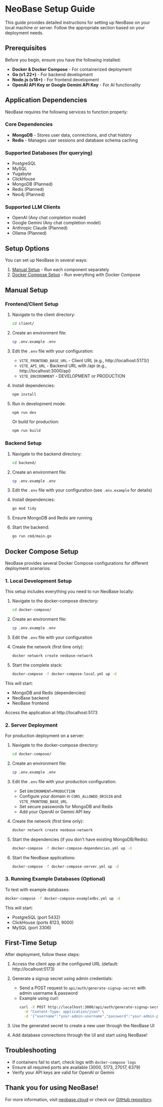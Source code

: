 # NeoBase Setup Guide

This guide provides detailed instructions for setting up NeoBase on your local machine or server. Follow the appropriate section based on your deployment needs.

## Prerequisites

Before you begin, ensure you have the following installed:

- **Docker & Docker Compose** - For containerized deployment
- **Go (v1.22+)** - For backend development
- **Node.js (v18+)** - For frontend development
- **OpenAI API Key or Google Gemini API Key** - For AI functionality

## Application Dependencies

NeoBase requires the following services to function properly:

### Core Dependencies
- **MongoDB** - Stores user data, connections, and chat history
- **Redis** - Manages user sessions and database schema caching

### Supported Databases (for querying)
- PostgreSQL
- MySQL
- Yugabyte
- ClickHouse
- MongoDB (Planned)
- Redis (Planned)
- Neo4j (Planned)

### Supported LLM Clients
- OpenAI (Any chat completion model)
- Google Gemini (Any chat completion model)
- Anthropic Claude (Planned)
- Ollama (Planned)

## Setup Options

You can set up NeoBase in several ways:

1. [Manual Setup](#manual-setup) - Run each component separately
2. [Docker Compose Setup](#docker-compose-setup) - Run everything with Docker Compose

## Manual Setup

### Frontend/Client Setup

1. Navigate to the client directory:
   ```bash
   cd client/
   ```

2. Create an environment file:
   ```bash
   cp .env.example .env
   ```
   
3. Edit the `.env` file with your configuration:
   - `VITE_FRONTEND_BASE_URL` - Client URL (e.g., http://localhost:5173/)
   - `VITE_API_URL` - Backend URL with /api (e.g., http://localhost:3000/api)
   - `VITE_ENVIRONMENT` - DEVELOPMENT or PRODUCTION

4. Install dependencies:
   ```bash
   npm install
   ```

5. Run in development mode:
   ```bash
   npm run dev
   ```
   
   Or build for production:
   ```bash
   npm run build
   ```

### Backend Setup

1. Navigate to the backend directory:
   ```bash
   cd backend/
   ```

2. Create an environment file:
   ```bash
   cp .env.example .env
   ```
   
3. Edit the `.env` file with your configuration (see `.env.example` for details)

4. Install dependencies:
   ```bash
   go mod tidy
   ```

5. Ensure MongoDB and Redis are running

6. Start the backend:
   ```bash
   go run cmd/main.go
   ```

## Docker Compose Setup

NeoBase provides several Docker Compose configurations for different deployment scenarios:

### 1. Local Development Setup

This setup includes everything you need to run NeoBase locally:

1. Navigate to the docker-compose directory:
   ```bash
   cd docker-compose/
   ```

2. Create an environment file:
   ```bash
   cp .env.example .env
   ```

3. Edit the `.env` file with your configuration

4. Create the network (first time only):
   ```bash
   docker network create neobase-network
   ```

5. Start the complete stack:
   ```bash
   docker-compose -f docker-compose-local.yml up -d
   ```

This will start:
- MongoDB and Redis (dependencies)
- NeoBase backend
- NeoBase frontend

Access the application at http://localhost:5173

### 2. Server Deployment

For production deployment on a server:

1. Navigate to the docker-compose directory:
   ```bash
   cd docker-compose/
   ```

2. Create an environment file:
   ```bash
   cp .env.example .env
   ```

3. Edit the `.env` file with your production configuration:
   - Set `ENVIRONMENT=PRODUCTION`
   - Configure your domain in `CORS_ALLOWED_ORIGIN` and `VITE_FRONTEND_BASE_URL`
   - Set secure passwords for MongoDB and Redis
   - Add your OpenAI or Gemini API key

4. Create the network (first time only):
   ```bash
   docker network create neobase-network
   ```

5. Start the dependencies (if you don't have existing MongoDB/Redis):
   ```bash
   docker-compose -f docker-compose-dependencies.yml up -d
   ```

6. Start the NeoBase applications:
   ```bash
   docker-compose -f docker-compose-server.yml up -d
   ```

### 3. Running Example Databases (Optional)

To test with example databases:

```bash
docker-compose -f docker-compose-exampledbs.yml up -d
```

This will start:
- PostgreSQL (port 5432)
- ClickHouse (ports 8123, 9000)
- MySQL (port 3306)

## First-Time Setup

After deployment, follow these steps:

1. Access the client app at the configured URL (default: http://localhost:5173)

2. Generate a signup secret using admin credentials:
   - Send a POST request to `api/auth/generate-signup-secret` with admin username & password
   - Example using curl:
     ```bash
     curl -X POST http://localhost:3000/api/auth/generate-signup-secret \
       -H "Content-Type: application/json" \
       -d '{"username":"your-admin-username","password":"your-admin-password"}'
     ```

3. Use the generated secret to create a new user through the NeoBase UI

4. Add database connections through the UI and start using NeoBase!

## Troubleshooting

- If containers fail to start, check logs with `docker-compose logs`
- Ensure all required ports are available (3000, 5173, 27017, 6379)
- Verify your API keys are valid for OpenAI or Gemini

## Thank you for using NeoBase!

For more information, visit [neobase.cloud](https://neobase.cloud) or check our [GitHub repository](https://github.com/bhaskarblur/neobase-ai-dba).